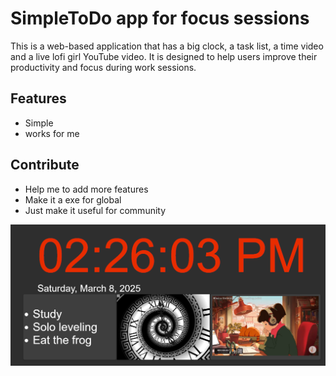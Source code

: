 # SimpleToDo app for focus sessions

This is a web-based application that has a big clock, a task list, a time video and a live lofi girl YouTube  video. It is designed to help users improve their productivity and focus during work sessions.

## Features
- Simple
- works for me

## Contribute
- Help me to add more features
- Make it a exe for global 
- Just make it useful for community

<img alt="demo" src="assets/demo.png">